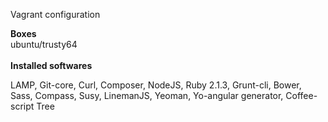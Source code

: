 Vagrant configuration

<b>Boxes</b><br>
ubuntu/trusty64
<br><br>
<b>Installed softwares</b>
<p>
LAMP, Git-core, Curl, Composer, NodeJS, Ruby 2.1.3, Grunt-cli, Bower, Sass, Compass, Susy, LinemanJS, Yeoman, Yo-angular generator, Coffee-script Tree    
</p>
